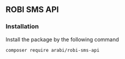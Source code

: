 ## ROBI SMS API

### Installation

Install the package by the following command

``` composer require arabi/robi-sms-api ```